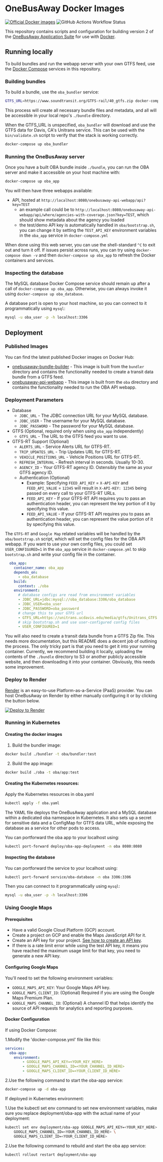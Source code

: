 # OneBusAway Docker Images

<a href="https://hub.docker.com/u/opentransitsoftwarefoundation"><img alt="Official Docker images" src="https://img.shields.io/badge/Docker_Hub-images-green?logo=docker"></a> <img alt="GitHub Actions Workflow Status" src="https://img.shields.io/github/actions/workflow/status/onebusaway/onebusaway-docker/test.yaml?branch=main">

This repository contains scripts and configuration for building version 2 of the
[OneBusAway Application Suite](https://github.com/OneBusAway/onebusaway-application-modules)
for use with [Docker](https://www.docker.com/).

## Running locally

To build bundles and run the webapp server with your own GTFS feed, use the [Docker Compose](https://docs.docker.com/compose/) services in this repository.

### Building bundles

To build a bundle, use the `oba_bundler` service:

```bash
GTFS_URL=https://www.soundtransit.org/GTFS-rail/40_gtfs.zip docker-compose up oba_bundler
```

This process will create all necessary bundle files and metadata, and all will be accessible in your local repo's `./bundle` directory.

When the GTFS_URL is unspecified, `oba_bundler` will download and use the GTFS data for Davis, CA's Unitrans service. This can be used with the `bin/validate.sh` script to verify that the stack is working correctly.

```bash
docker-compose up oba_bundler
```

### Running the OneBusAway server

Once you have a built OBA bundle inside `./bundle`, you can run the OBA server and make it accessible on your host machine with:

```bash
docker-compose up oba_app
```

You will then have three webapps available:

- API, hosted at `http://localhost:8080/onebusaway-api-webapp/api?key=TEST`
  - an example call could be to `http://localhost:8080/onebusaway-api-webapp/api/where/agencies-with-coverage.json?key=TEST`, which should show metadata about the agency you loaded
  - the test/demo API key is automatically handled in `oba/bootstrap.sh`, you can change it by setting the `TEST_API_KEY` environment variables in the `oba_app` service in `docker-compose.yml`

When done using this web server, you can use the shell-standard `^C` to exit out and turn it off. If issues persist across runs, you can try using `docker-compose down -v` and then `docker-compose up oba_app` to refresh the Docker containers and services.

### Inspecting the database

The MySQL database Docker Compose service should remain up after a call of `docker-compose up oba_app`. Otherwise, you can always invoke it using `docker-compose up oba_database`.

A database port is open to your host machine, so you can connect to it programmatically using `mysql`:

```bash
mysql -u oba_user -p -h localhost:3306
```

## Deployment

### Published Images

You can find the latest published Docker images on Docker Hub:

* [onebusaway-bundle-builder](https://hub.docker.com/r/opentransitsoftwarefoundation/onebusaway-bundle-builder) - This image is built from the `bundler` directory and contains the functionality needed to create a transit data bundle from a GTFS feed.
* [onebusaway-api-webapp](https://hub.docker.com/r/opentransitsoftwarefoundation/onebusaway-api-webapp) - This image is built from the `oba` directory and contains the functionality needed to run the OBA API webapp.

### Deployment Parameters

* Database
  * `JDBC_URL` - The JDBC connection URL for your MySQL database.
  * `JDBC_USER` - The username for your MySQL database.
  * `JDBC_PASSWORD` - The password for your MySQL database.
* GTFS (Optional, required only when using `oba_app` independently)
  * `GTFS_URL` - The URL to the GTFS feed you want to use.
* GTFS-RT Support (Optional)
  * `ALERTS_URL` - Service Alerts URL for GTFS-RT.
  * `TRIP_UPDATES_URL` - Trip Updates URL for GTFS-RT.
  * `VEHICLE_POSITIONS_URL` - Vehicle Positions URL for GTFS-RT.
  * `REFRESH_INTERVAL` - Refresh interval in seconds. Usually 10-30.
  * `AGENCY_ID` - Your GTFS-RT agency ID. Ostensibly the same as your GTFS agency ID.
  * Authentication (Optional)
    * Example: Specifying `FEED_API_KEY` = `X-API-KEY` and `FEED_API_VALUE` = `12345` will result in `X-API-KEY: 12345` being passed on every call to your GTFS-RT URLs.
    * `FEED_API_KEY` - If your GTFS-RT API requires you to pass an authentication header, you can represent the key portion of it by specifying this value.
    * `FEED_API_VALUE` - If your GTFS-RT API requires you to pass an authentication header, you can represent the value portion of it by specifying this value.

The `GTFS-RT` and `Google Map` related variables will be handled by the `oba/bootstrap.sh` script, which will set the config files for the OBA API webapp. If you want to use your own config files, you could set `USER_CONFIGURED=1` in the `oba_app` service in `docker-compose.yml` to skip `bootstrap.sh` and write your config file in the container.
```yaml
  oba_app:
    container_name: oba_app
    depends_on:
      - oba_database
    build:
      context: ./oba
    environment:
      # database configs are read from environment variables
      - JDBC_URL=jdbc:mysql://oba_database:3306/oba_database
      - JDBC_USER=oba_user
      - JDBC_PASSWORD=oba_password
      # change this to your GTFS url
      - GTFS_URL=https://unitrans.ucdavis.edu/media/gtfs/Unitrans_GTFS.zip
      # skip bootstrap.sh and use user-configured config files
      - USER_CONFIGURED=1
```

You will also need to create a transit data bundle from a GTFS Zip file. This needs more documentation, but this README does a decent job of outlining the process. The only tricky part is that you need to get it into your running container. Currently, we recommend building it locally, uploading the contents of the `./bundle` directory to S3 or another publicly accessible website, and then downloading it into your container. Obviously, this needs some improvement.

### Deploy to Render

[Render](https://www.render.com) is an easy-to-use Platform-as-a-Service (PaaS) provider. You can host OneBusAway on Render by either manually configuring it or by clicking the button below.

[![Deploy to Render](https://render.com/images/deploy-to-render-button.svg)](https://render.com/deploy?repo=https://github.com/oneBusAway/onebusaway-docker/)

### Running in Kubernetes

#### Creating the docker images

1. Build the bundler image:

```bash
docker build ./bundler -t oba/bundler:test
```

2. Build the app image:

```bash
docker build ./oba -t oba/app:test
```

#### Creating the Kubernetes resources:

Apply the Kubernetes resources in oba.yaml

```bash
kubectl apply -f oba.yaml
```

The YAML file deploys the OneBusAway application and a MySQL database within a dedicated oba namespace in Kubernetes. It also sets up a secret for sensitive data and a ConfigMap for GTFS data URL, while exposing the database as a service for other pods to access.

You can portforward the oba app to your localhost using:

```bash
kubectl port-forward deploy/oba-app-deployment -n oba 8080:8080
```

#### Inspecting the database

You can portforward the service to your localhost using:

```bash
kubectl port-forward service/oba-database -n oba 3306:3306
```

Then you can connect to it programmatically using `mysql`:

```bash
mysql -u oba_user -p -h localhost:3306
```

### Using Google Maps

#### Prerequisites

- Have a valid Google Cloud Platform (GCP) account.
- Create a project on GCP and enable the Maps JavaScript API for it.
- Create an API key for your project. [See how to create an API key](https://cloud.google.com/docs/authentication/api-keys).
- If there is a rate limit error while using the test API key, it means you have reached the maximum usage limit for that key, you need to generate a new API key.

#### Configuring Google Maps

You'll need to set the following environment variables:

- `GOOGLE_MAPS_API_KEY`: Your Google Maps API key.
- `GOOGLE_MAPS_CLIENT_ID`: (Optional) Required if you are using the Google Maps Premium Plan.
- `GOOGLE_MAPS_CHANNEL_ID`: (Optional) A channel ID that helps identify the source of API requests for analytics and reporting purposes.

#### Docker Configuration

If using Docker Compose:

1.Modify the 'docker-compose.yml' file like this:

```yaml
services:
  oba-app:
    environment:
        - GOOGLE_MAPS_API_KEY=<YOUR_KEY_HERE>
        - GOOGLE_MAPS_CHANNEL_ID=<YOUR_CHANNEL_ID_HERE>
        - GOOGLE_MAPS_CLIENT_ID=<YOUR_CLIENT_ID_HERE>
```

2.Use the following command to start the oba-app service:

```bash
docker-compose up -d oba-app
```


If deployed in Kubernetes environment:

1.Use the kubectl set env command to set new environment variables,
make sure you replace deployment/oba-app with the actual name of your deployment:

```bash
kubectl set env deployment/oba-app GOOGLE_MAPS_API_KEY=<YOUR_KEY_HERE> \
    GOOGLE_MAPS_CHANNEL_ID=<YOUR_CHANNEL_ID_HERE> \
    GOOGLE_MAPS_CLIENT_ID=<YOUR_CLIENT_ID_HERE>
```

2.Use the following command to rebuild and start the oba app service:

```bash
kubectl rollout restart deployment/oba-app
```
